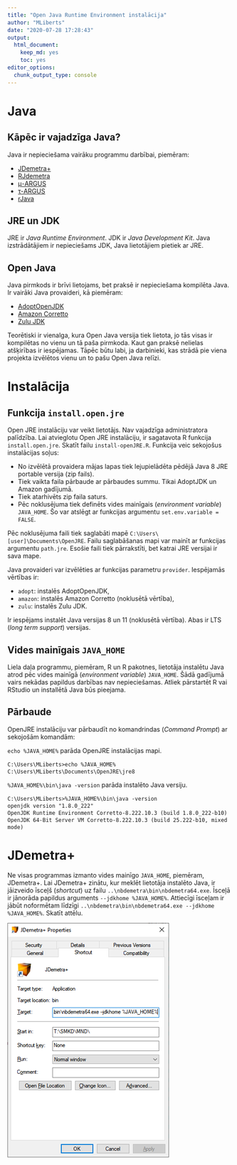 ```yaml
---
title: "Open Java Runtime Environment instalācija"
author: "MLiberts"
date: "2020-07-28 17:28:43"
output:
  html_document: 
    keep_md: yes
    toc: yes
editor_options: 
  chunk_output_type: console
---
```




# Java

## Kāpēc ir vajadzīga Java?

Java ir nepieciešama vairāku programmu darbībai, piemēram:

- [JDemetra+](https://github.com/jdemetra/jdemetra-app/releases)
- [RJdemetra](https://jdemetra.github.io/rjdemetra/)
- [μ-ARGUS](http://research.cbs.nl/casc/mu.htm)
- [τ-ARGUS](http://research.cbs.nl/casc/tau.htm)
- [rJava](http://rforge.net/rJava/)


## JRE un JDK

JRE ir *Java Runtime Environment*. JDK ir *Java Development Kit*. Java izstrādātājiem ir nepieciešams JDK, Java lietotājiem pietiek ar JRE.


## Open Java

Java pirmkods ir brīvi lietojams, bet praksē ir nepieciešama kompilēta Java. Ir vairāki Java provaideri, kā piemēram:

- [AdoptOpenJDK](https://adoptopenjdk.net/)
- [Amazon Corretto](https://aws.amazon.com/corretto/)
- [Zulu JDK](https://www.azul.com/downloads/zulu/)

Teorētiski ir vienalga, kura Open Java versija tiek lietota, jo tās visas ir kompilētas no vienu un tā paša pirmkoda. Kaut gan praksē nelielas atšķirības ir iespējamas. Tāpēc būtu labi, ja darbinieki, kas strādā pie viena projekta izvēlētos vienu un to pašu Open Java relīzi.


# Instalācija

## Funkcija `install.open.jre`

Open JRE instalāciju var veikt lietotājs. Nav vajadzīga administratora palīdzība. Lai atvieglotu Open JRE instalāciju, ir sagatavota R funkcija `install.open.jre`. Skatīt failu `install-openJRE.R`. Funkcija veic sekojošus instalācijas soļus:

- No izvēlētā provaidera mājas lapas tiek lejupielādēta pēdējā Java 8 JRE portable versija (zip fails).
- Tiek vaikta faila pārbaude ar pārbaudes summu. Tikai AdoptJDK un Amazon gadījumā.
- Tiek atarhivēts zip faila saturs.
- Pēc noklusējuma tiek definēts vides mainīgais (*environment variable*) `JAVA_HOME`. Šo var atslēgt ar funkcijas argumentu `set.env.variable = FALSE`.

Pēc noklusējuma faili tiek saglabāti mapē `C:\Users\[user]\Documents\OpenJRE`. Failu saglabāšanas mapi var mainīt ar funkcijas argumentu `path.jre`. Esošie faili tiek pārrakstīti, bet katrai JRE versijai ir sava mape.

Java provaideri var izvēlēties ar funkcijas parametru `provider`. Iespējamās vērtības ir:

- `adopt`: instalēs AdoptOpenJDK,
- `amazon`: instalēs Amazon Corretto (noklusētā vērtība),
- `zulu`: instalēs Zulu JDK.

Ir iespējams instalēt Java versijas 8 un 11 (noklusētā vērtība). Abas ir LTS (*long term support*) versijas.



## Vides mainīgais `JAVA_HOME`

Liela daļa programmu, piemēram, R un R pakotnes, lietotāja instalētu Java atrod pēc vides mainīgā (*environment variable*) `JAVA_HOME`. Šādā gadījumā vairs nekādas papildus darbības nav nepieciešamas. Atliek pārstartēt R vai RStudio un installētā Java būs pieejama.


## Pārbaude

OpenJRE instalāciju var pārbaudīt no komandrindas (*Command Prompt*) ar sekojošām komandām:

`echo %JAVA_HOME%` parāda OpenJRE instalācijas mapi.

```
C:\Users\MLiberts>echo %JAVA_HOME%
C:\Users\MLiberts\Documents\OpenJRE\jre8
```

`%JAVA_HOME%\bin\java -version` parāda instalēto Java versiju.

```
C:\Users\MLiberts>%JAVA_HOME%\bin\java -version
openjdk version "1.8.0_222"
OpenJDK Runtime Environment Corretto-8.222.10.3 (build 1.8.0_222-b10)
OpenJDK 64-Bit Server VM Corretto-8.222.10.3 (build 25.222-b10, mixed mode)
```


# JDemetra+

Ne visas programmas izmanto vides mainīgo `JAVA_HOME`, piemēram, JDemetra+. Lai JDemetra+ zinātu, kur meklēt lietotāja instalēto Java, ir jāizveido īsceļš (*shortcut*) uz failu `..\nbdemetra\bin\nbdemetra64.exe`. Īsceļā ir jānorāda papildus arguments `--jdkhome %JAVA_HOME%`. Attiecīgi īsceļam ir jābūt noformētam līdzīgi `..\nbdemetra\bin\nbdemetra64.exe --jdkhome %JAVA_HOME%`. Skatīt attēlu.

![](JDemetra-target.png)
